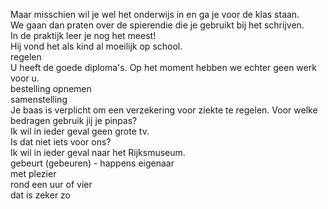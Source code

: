 Maar misschien wil je wel het onderwijs in en ga je voor de klas staan.  
We gaan dan praten over de spierendie  die je gebruikt bij het schrijven.  
In de praktijk leer je nog het meest!  
Hij vond het als kind al moeilijk op school.  
regelen  
U heeft de goede diploma's. Op het moment hebben we echter geen werk voor u.  
bestelling opnemen  
samenstelling  
Je baas is verplicht om een verzekering voor ziekte te regelen.
Voor welke bedragen gebruik jij je pinpas?  
Ik wil in ieder geval geen grote tv.  
Is dat niet iets voor ons?   
Ik wil in ieder geval naar het Rijksmuseum.  
gebeurt (gebeuren) - happens
eigenaar  
met plezier  
rond een uur of vier  
dat is zeker zo  
